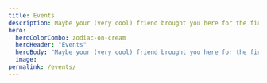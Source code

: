 ```yaml
---
title: Events
description: Maybe your (very cool) friend brought you here for the first time. Or maybe you’ve been to every DC Design Week. Either way, we’re thrilled to have you.
hero:
  heroColorCombo: zodiac-on-cream
  heroHeader: "Events"
  heroBody: "Maybe your (very cool) friend brought you here for the first time. Or maybe you’ve been to every DC Design Week. Either way, we’re thrilled to have you."
  image: 
permalink: /events/
---
```

